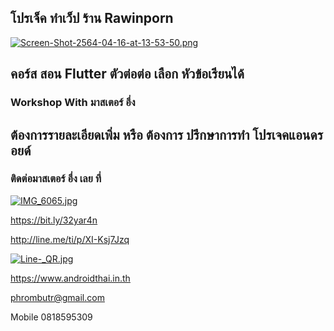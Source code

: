 ## โปรเจ็ค ทำเว็ป ร้าน Rawinporn ##

[![Screen-Shot-2564-04-16-at-13-53-50.png](https://i.postimg.cc/rscnbVS5/Screen-Shot-2564-04-16-at-13-53-50.png)](https://postimg.cc/34SF0Hfw)

##  คอร์ส สอน Flutter ตัวต่อต่อ เลือก หัวข้อเรียนได้
### Workshop With มาสเตอร์ อึ่ง

## ต้องการรายละเอียดเพิ่ม หรือ ต้องการ ปรึกษาการทำ โปรเจคแอนดรอยด์
### ติดต่อมาสเตอร์ อึ่ง เลย ที่

[![IMG_6065.jpg](https://s26.postimg.cc/kajrs6fbt/IMG_6065.jpg)](https://postimg.cc/image/7j5llo5jp/)

https://bit.ly/32yar4n

http://line.me/ti/p/XI-Ksj7Jzq

[![Line-_QR.jpg](https://s26.postimg.cc/dwuoozv15/Line-_QR.jpg)](https://postimg.cc/image/mrvizijth/)

https://www.androidthai.in.th

phrombutr@gmail.com

Mobile 0818595309
